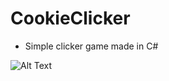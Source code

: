 # CookieClicker

- Simple clicker game made in C#

![Alt Text](https://media2.giphy.com/media/gTlmFK2bKi8dkiqt9W/giphy.gif?cid=790b7611f360e33953d4114c46bdd7d4586412da86c87a45&rid=giphy.gif&ct=g)
